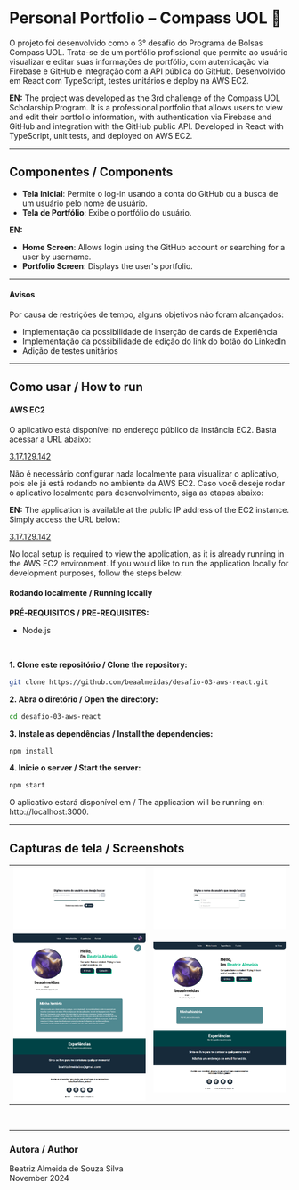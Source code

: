 # Personal Portfolio – Compass UOL 🧭

O projeto foi desenvolvido como o 3° desafio do Programa de Bolsas Compass UOL. Trata-se de um portfólio profissional que permite ao usuário visualizar e editar suas informações de portfólio, com autenticação via Firebase e GitHub e integração com a API pública do GitHub. Desenvolvido em React com TypeScript, testes unitários e deploy na AWS EC2.


**EN:** 
The project was developed as the 3rd challenge of the Compass UOL Scholarship Program. It is a professional portfolio that allows users to view and edit their portfolio information, with authentication via Firebase and GitHub and integration with the GitHub public API. Developed in React with TypeScript, unit tests, and deployed on AWS EC2.

---

## Componentes / Components
- **Tela Inicial**: Permite o log-in usando a conta do GitHub ou a busca de um usuário pelo nome de usuário.
- **Tela de Portfólio**: Exibe o portfólio do usuário.

**EN:**
- **Home Screen**: Allows login using the GitHub account or searching for a user by username.
- **Portfolio Screen**: Displays the user's portfolio.

---

#### Avisos
Por causa de restrições de tempo, alguns objetivos não foram alcançados:
- Implementação da possibilidade de inserção de cards de Experiência
- Implementação da possibilidade de edição do link do botão do LinkedIn
- Adição de testes unitários

---

## Como usar / How to run

#### AWS EC2
O aplicativo está disponível no endereço público da instância EC2. Basta acessar a URL abaixo:

[3.17.129.142](3.17.129.142)

Não é necessário configurar nada localmente para visualizar o aplicativo, pois ele já está rodando no ambiente da AWS EC2.
Caso você deseje rodar o aplicativo localmente para desenvolvimento, siga as etapas abaixo:

**EN:**
The application is available at the public IP address of the EC2 instance. Simply access the URL below:

[3.17.129.142](3.17.129.142)

No local setup is required to view the application, as it is already running in the AWS EC2 environment.
If you would like to run the application locally for development purposes, follow the steps below:


#### Rodando localmente / Running locally

**PRÉ-REQUISITOS / PRE-REQUISITES:**
- Node.js
<br>

**1. Clone este repositório / Clone the repository:**

   ```bash
   git clone https://github.com/beaalmeidas/desafio-03-aws-react.git
```

**2. Abra o diretório / Open the directory:**

   ```bash
   cd desafio-03-aws-react
```

**3. Instale as dependências / Install the dependencies:**

   ```bash
   npm install
```

**4. Inicie o server / Start the server:**

   ```bash
   npm start
```
O aplicativo estará disponível em / The application will be running on: http://localhost:3000.

---

## Capturas de tela / Screenshots

<table>
  <tr>
    <td><img src="./screenshots/search-page-01.png" alt="Página de Pesquisa" width="300"></td>
    <td><img src="./screenshots/search-page-02.png" alt="Página de Pesquisa com Sugestões" width="300"></td>
  </tr>
  <tr>
    <td><img src="./screenshots/portfolio-page-01.png" alt="Página de Portfólio Logado" width="300"></td>
    <td><img src="./screenshots/portfolio-page-02.png" alt="Página de Portfólio Não-Logado" width="300"></td>
  </tr>
</table>

<br>

---

### Autora / Author
Beatriz Almeida de Souza Silva <br>
November 2024